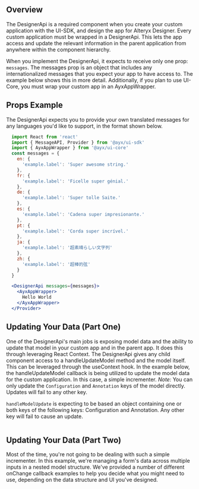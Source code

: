 ## Overview
The DesignerApi is a required component when you create your custom application with the UI-SDK, and design the app for Alteryx Designer. Every custom application must be wrapped in a DesignerApi. This lets the app access and update the relevant information in the parent application from anywhere within the component hierarchy.

When you implement the DesignerApi, it expects to receive only one prop: `messages`. The messages prop is an object that includes any internationalized messages that you expect your app to have access to. The example below shows this in more detail. Additionally, if you plan to use UI-Core, you must wrap your custom app in an AyxAppWrapper.

## Props Example
The DesignerApi expects you to provide your own translated messages for any languages you'd like to support, in the format shown below.

``` jsx static
  import React from 'react'
  import { MessageAPI, Provider } from '@ayx/ui-sdk'
  import { AyxAppWrapper } from '@ayx/ui-core'
  const messages = {
    en: {
      'example.label': 'Super awesome string.'
    },
    fr: {
      'example.label': 'Ficelle super génial.'
    },
    de: {
      'example.label': 'Super tolle Saite.'
    },
    es: {
      'example.label': 'Cadena super impresionante.'
    },
    pt: {
      'example.label': 'Corda super incrível.'
    },
    ja: {
      'example.label': '超素晴らしい文字列'
    },
    zh: {
      'example.label': '超棒的弦'
    }
  }

  <DesignerApi messages={messages}>
    <AyxAppWrapper>
      Hello World
    </AyxAppWrapper>
  </Provider>
```

## Updating Your Data (Part One)
One of the DesignerApi's main jobs is exposing model data and the ability to update that model in your custom app and in the parent app. It does this through leveraging React Context. The DesignerApi gives any child component access to a handleUpdateModel method and the model itself. This can be leveraged through the useContext hook. In the example below, the handleUpdateModel callback is being utilized to update the model data for the custom application. In this case, a simple incrementer. *Note:* You can only update the `Configuration` and `Annotation` keys of the model directly. Updates will fail to any other key. 

`handleModelUpdate` is expecting to be based an object containing one or both keys of the following keys: Configuration and Annotation. Any other key will fail to cause an update.

```js { "file": "../basicDemo.js" }
```

## Updating Your Data (Part Two)
Most of the time, you're not going to be dealing with such a simple incrementer. In this example, we're managing a form's data across multiple inputs in a nested model structure. We've provided a number of different onChange callback examples to help you decide what you might need to use, depending on the data structure and UI you've designed. 
```js { "file": "../advancedDemo.js" }

